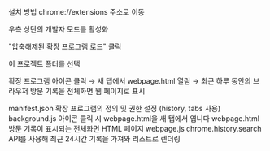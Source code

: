 설치 방법
chrome://extensions 주소로 이동

우측 상단의 개발자 모드를 활성화

"압축해제된 확장 프로그램 로드" 클릭

이 프로젝트 폴더를 선택

확장 프로그램 아이콘 클릭
→ 새 탭에서 webpage.html 열림
→ 최근 하루 동안의 브라우저 방문 기록을 전체화면 웹 페이지로 표시

manifest.json	확장 프로그램의 정의 및 권한 설정 (history, tabs 사용)
background.js	아이콘 클릭 시 webpage.html을 새 탭에서 엽니다
webpage.html	방문 기록이 표시되는 전체화면 HTML 페이지
webpage.js	chrome.history.search API를 사용해 최근 24시간 기록을 가져와 리스트로 렌더링
